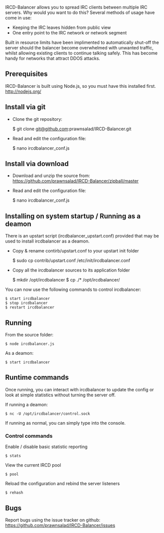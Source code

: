 IRCD-Balancer allows you to spread IRC clients between multiple IRC servers.
Why would you want to do this? Several methods of usage have come in use:
* Keeping the IRC leaves hidden from public view
* One entry point to the IRC network or network segment

Built in resource limits have been implimented to automatically shut-off the server should the balancer become overwhelmed with unwanted traffic, whilst allowing existing clients to continue talking safely.
This has become handy for networks that attract DDOS attacks.


## Prerequisites

IRCD-Balancer is built using Node.js, so you must have this installed first. http://nodejs.org/

## Install via git

* Clone the git repository:

    $ git clone git@github.com:prawnsalad/IRCD-Balancer.git

* Read and edit the configuration file:

    $ nano ircdbalancer_conf.js

## Install via download

* Download and unzip the source from:
  https://github.com/prawnsalad/IRCD-Balancer/zipball/master

* Read and edit the configuration file:

    $ nano ircdbalancer_conf.js


## Installing on system startup / Running as a deamon
There is an upstart script (ircdbalancer_upstart.conf) provided that may be used to install ircdbalancer as a deamon.

* Copy & rename contirb/upstart.conf to your upstart init folder

    $ sudo cp contrib/upstart.conf /etc/init/ircdbalancer.conf

* Copy all the ircdbalancer sources to its application folder

    $ mkdir /opt/ircdbalancer
    $ cp ./* /opt/ircdbalancer/

You can now use the following commands to control ircdbalancer:

    $ start ircdbalancer
    $ stop ircdbalancer
    $ restart ircdbalancer


## Running 
From the source folder:

    $ node ircdbalancer.js

As a deamon:

    $ start ircdbalancer


## Runtime commands
Once running, you can interact with ircdbalancer to update the config or look at simple statistics without turning the server off.

If running a deamon:

    $ nc -U /opt/ircdbalancer/control.sock

If running as normal, you can simply type into the console.

### Control commands

Enable / disable basic statistic reporting

    $ stats


View the current IRCD pool

    $ pool


Reload the configuration and rebind the server listeners

    $ rehash


## Bugs
Report bugs using the issue tracker on github: https://github.com/prawnsalad/IRCD-Balancer/issues
